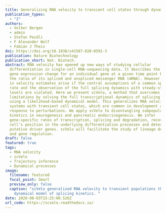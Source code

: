 ```yaml
---
title: Generalizing RNA velocity to transient cell states through dynamical modeling
publication_types:
  - "2"
authors:
  - Volker Bergen
  - admin
  - Stefan Peidli
  - F Alexander Wolf
  - Fabian J Theis
doi: https://doi.org/10.1038/s41587-020-0591-3
publication: Nature Biotechnology
publication_short: Nat. Biotech.
abstract: RNA velocity has opened up new ways of studying cellular
  differentiation in single-cell RNA-sequencing data. It describes the rate of
  gene expression change for an individual gene at a given time point based on
  the ratio of its spliced and unspliced messenger RNA (mRNA). However, errors
  in velocity estimates arise if the central assumptions of a common splicing
  rate and the observation of the full splicing dynamics with steady-state mRNA
  levels are violated. Here we present scVelo, a method that overcomes these
  limitations by solving the full transcriptional dynamics of splicing kinetics
  using a likelihood-based dynamical model. This generalizes RNA velocity to
  systems with transient cell states, which are common in development and in
  response to perturbations. We apply scVelo to disentangling subpopulation
  kinetics in neurogenesis and pancreatic endocrinogenesis. We infer
  gene-specific rates of transcription, splicing and degradation, recover each
  cell’s position in the underlying differentiation processes and detect
  putative driver genes. scVelo will facilitate the study of lineage decisions
  and gene regulation.
draft: false
featured: true
tags:
  - RNA velocity
  - scVelo
  - Trajectory inference
  - Dynamical processes
image:
  filename: featured
  focal_point: Smart
  preview_only: false
  caption: "scVelo generalized RNA velocity to transient populations through a
    dynamical model of splicing kinetics. "
date: 2020-08-03T15:25:00.526Z
url_code: https://scvelo.readthedocs.io/
---
```

